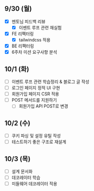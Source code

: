 ## 9/30 (월)

- [x] 멘토님 피드백 리뷰
  - [x] 이벤트 루프 관련 재실험
- [x] FE 리팩터링
  - [x] tailwindcss 적용
- [x] BE 리팩터링
- [x] 6주차 미션 요구사항 분석

## 10/1 (화)

- [ ] 이벤트 루프 관련 학습정리 & 블로그 글 작성
- [ ] 로그인 페이지 정적 UI 구현
- [ ] 회원가입 페이지 CSR 적용
- [ ] POST 메서드를 지원하기
  - [ ] 회원가입 API POST로 변경

## 10/2 (수)

- [ ] 쿠키 파싱 및 설정 유틸 작성
- [ ] 테스트하기 좋은 구조로 재설계

## 10/3 (목)

- [ ] 설계 문서화
- [ ] 데코레이터 학습
- [ ] 미들웨어 데코레이터 적용
